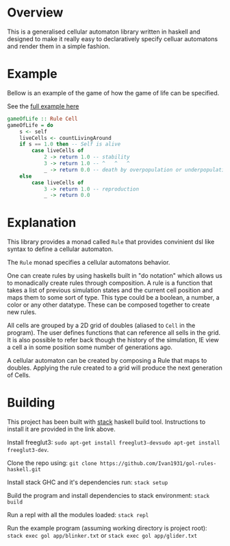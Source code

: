 # Overview
This is a generalised cellular automaton library written in haskell and designed to make it really easy to declaratively specify celluar automatons and render them in a simple fashion. 

# Example
Bellow is an example of the game of how the game of life can be specified.

See the [full example here](https://github.com/Ivan1931/gol-rules-haskell/blob/master/app/Life.hs)
```haskell
gameOfLife :: Rule Cell
gameOfLife = do
    s <- self
    liveCells <- countLivingAround
    if s == 1.0 then -- Self is alive
        case liveCells of
            2 -> return 1.0 -- stability
            3 -> return 1.0 -- ^   ^   ^
            _ -> return 0.0 -- death by overpopulation or underpopulation
    else
        case liveCells of
            3 -> return 1.0 -- reproduction
            _ -> return 0.0
```

# Explanation
This library provides a monad called `Rule` that provides convinient dsl like syntax to define a cellular automaton. 

The `Rule` monad specifies a cellular automatons behavior. 

One can create rules by using haskells built in "do notation" which allows us to monadically create rules through composition. A rule is a function that takes a list of previous simulation states and the current cell position and maps them to some sort of type. This type could be a boolean, a number, a color or any other datatype. These can be composed together to create new rules. 

All cells are grouped by a 2D grid of doubles (aliased to `Cell` in the program). The user defines functions that can reference all sells in the grid. It is also possible to refer back though the history of the simulation, IE view a cell a in some position some number of generations ago.

A cellular automaton can be created by composing a Rule that maps to doubles. Applying the rule created to a grid will produce the next generation of Cells. 

# Building
This project has been built with [stack](https://docs.haskellstack.org/en/stable/README/) haskell build tool. Instructions to install it are provided in the link above. 

Install freeglut3: `sudo apt-get install freeglut3-devsudo apt-get install freeglut3-dev`.

Clone the repo using: `git clone https://github.com/Ivan1931/gol-rules-haskell.git`

Install stack GHC and it's dependencies run: `stack setup`

Build the program and install dependencies to stack environment: `stack build`

Run a repl with all the modules loaded: `stack repl`

Run the example program (assuming working directory is project root): `stack exec gol app/blinker.txt` or `stack exec gol app/glider.txt`
